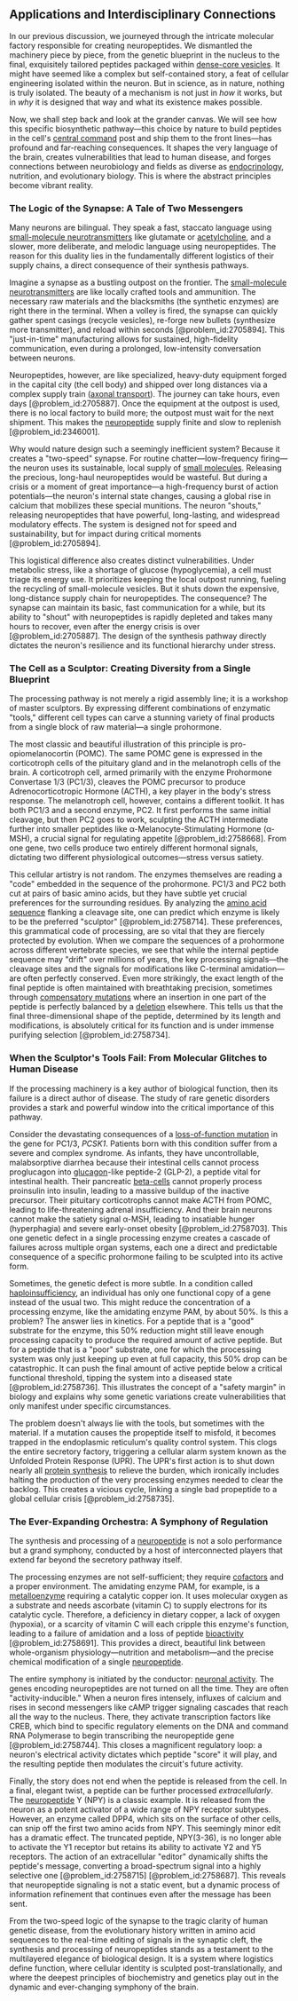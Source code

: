 ## Applications and Interdisciplinary Connections

In our previous discussion, we journeyed through the intricate molecular factory responsible for creating neuropeptides. We dismantled the machinery piece by piece, from the genetic blueprint in the nucleus to the final, exquisitely tailored peptides packaged within [dense-core vesicles](@article_id:168498). It might have seemed like a complex but self-contained story, a feat of cellular engineering isolated within the neuron. But in science, as in nature, nothing is truly isolated. The beauty of a mechanism is not just in *how* it works, but in *why* it is designed that way and what its existence makes possible.

Now, we shall step back and look at the grander canvas. We will see how this specific biosynthetic pathway—this choice by nature to build peptides in the cell's [central command](@article_id:151725) post and ship them to the front lines—has profound and far-reaching consequences. It shapes the very language of the brain, creates vulnerabilities that lead to human disease, and forges connections between neurobiology and fields as diverse as [endocrinology](@article_id:149217), nutrition, and evolutionary biology. This is where the abstract principles become vibrant reality.

### The Logic of the Synapse: A Tale of Two Messengers

Many neurons are bilingual. They speak a fast, staccato language using [small-molecule neurotransmitters](@article_id:167024) like glutamate or [acetylcholine](@article_id:155253), and a slower, more deliberate, and melodic language using neuropeptides. The reason for this duality lies in the fundamentally different logistics of their supply chains, a direct consequence of their synthesis pathways.

Imagine a synapse as a bustling outpost on the frontier. The [small-molecule neurotransmitters](@article_id:167024) are like locally crafted tools and ammunition. The necessary raw materials and the blacksmiths (the synthetic enzymes) are right there in the terminal. When a volley is fired, the synapse can quickly gather spent casings (recycle vesicles), re-forge new bullets (synthesize more transmitter), and reload within seconds [@problem_id:2705894]. This "just-in-time" manufacturing allows for sustained, high-fidelity communication, even during a prolonged, low-intensity conversation between neurons.

Neuropeptides, however, are like specialized, heavy-duty equipment forged in the capital city (the cell body) and shipped over long distances via a complex supply train ([axonal transport](@article_id:153656)). The journey can take hours, even days [@problem_id:2705887]. Once the equipment at the outpost is used, there is no local factory to build more; the outpost must wait for the next shipment. This makes the [neuropeptide](@article_id:167090) supply finite and slow to replenish [@problem_id:2346001].

Why would nature design such a seemingly inefficient system? Because it creates a "two-speed" synapse. For routine chatter—low-frequency firing—the neuron uses its sustainable, local supply of [small molecules](@article_id:273897). Releasing the precious, long-haul neuropeptides would be wasteful. But during a crisis or a moment of great importance—a high-frequency burst of action potentials—the neuron's internal state changes, causing a global rise in calcium that mobilizes these special munitions. The neuron "shouts," releasing neuropeptides that have powerful, long-lasting, and widespread modulatory effects. The system is designed not for speed and sustainability, but for impact during critical moments [@problem_id:2705894].

This logistical difference also creates distinct vulnerabilities. Under metabolic stress, like a shortage of glucose (hypoglycemia), a cell must triage its energy use. It prioritizes keeping the local outpost running, fueling the recycling of small-molecule vesicles. But it shuts down the expensive, long-distance supply chain for neuropeptides. The consequence? The synapse can maintain its basic, fast communication for a while, but its ability to "shout" with neuropeptides is rapidly depleted and takes many hours to recover, even after the energy crisis is over [@problem_id:2705887]. The design of the synthesis pathway directly dictates the neuron's resilience and its functional hierarchy under stress.

### The Cell as a Sculptor: Creating Diversity from a Single Blueprint

The processing pathway is not merely a rigid assembly line; it is a workshop of master sculptors. By expressing different combinations of enzymatic "tools," different cell types can carve a stunning variety of final products from a single block of raw material—a single prohormone.

The most classic and beautiful illustration of this principle is pro-opiomelanocortin (POMC). The same POMC gene is expressed in the corticotroph cells of the pituitary gland and in the melanotroph cells of the brain. A corticotroph cell, armed primarily with the enzyme Prohormone Convertase 1/3 (PC1/3), cleaves the POMC precursor to produce Adrenocorticotropic Hormone (ACTH), a key player in the body's stress response. The melanotroph cell, however, contains a different toolkit. It has both PC1/3 and a second enzyme, PC2. It first performs the same initial cleavage, but then PC2 goes to work, sculpting the ACTH intermediate further into smaller peptides like α-Melanocyte-Stimulating Hormone (α-MSH), a crucial signal for regulating appetite [@problem_id:2758668]. From one gene, two cells produce two entirely different hormonal signals, dictating two different physiological outcomes—stress versus satiety.

This cellular artistry is not random. The enzymes themselves are reading a "code" embedded in the sequence of the prohormone. PC1/3 and PC2 both cut at pairs of basic amino acids, but they have subtle yet crucial preferences for the surrounding residues. By analyzing the [amino acid sequence](@article_id:163261) flanking a cleavage site, one can predict which enzyme is likely to be the preferred "sculptor" [@problem_id:2758714]. These preferences, this grammatical code of processing, are so vital that they are fiercely protected by evolution. When we compare the sequences of a prohormone across different vertebrate species, we see that while the internal peptide sequence may "drift" over millions of years, the key processing signals—the cleavage sites and the signals for modifications like C-terminal amidation—are often perfectly conserved. Even more strikingly, the exact length of the final peptide is often maintained with breathtaking precision, sometimes through [compensatory mutations](@article_id:153883) where an insertion in one part of the peptide is perfectly balanced by a [deletion](@article_id:148616) elsewhere. This tells us that the final three-dimensional shape of the peptide, determined by its length and modifications, is absolutely critical for its function and is under immense purifying selection [@problem_id:2758734].

### When the Sculptor's Tools Fail: From Molecular Glitches to Human Disease

If the processing machinery is a key author of biological function, then its failure is a direct author of disease. The study of rare genetic disorders provides a stark and powerful window into the critical importance of this pathway.

Consider the devastating consequences of a [loss-of-function mutation](@article_id:147237) in the gene for PC1/3, *PCSK1*. Patients born with this condition suffer from a severe and complex syndrome. As infants, they have uncontrollable, malabsorptive diarrhea because their intestinal cells cannot process proglucagon into [glucagon](@article_id:151924)-like peptide-2 (GLP-2), a peptide vital for intestinal health. Their pancreatic [beta-cells](@article_id:155050) cannot properly process proinsulin into insulin, leading to a massive buildup of the inactive precursor. Their pituitary corticotrophs cannot make ACTH from POMC, leading to life-threatening adrenal insufficiency. And their brain neurons cannot make the satiety signal α-MSH, leading to insatiable hunger (hyperphagia) and severe early-onset obesity [@problem_id:2758703]. This one genetic defect in a single processing enzyme creates a cascade of failures across multiple organ systems, each one a direct and predictable consequence of a specific prohormone failing to be sculpted into its active form.

Sometimes, the genetic defect is more subtle. In a condition called [haploinsufficiency](@article_id:148627), an individual has only one functional copy of a gene instead of the usual two. This might reduce the concentration of a processing enzyme, like the amidating enzyme PAM, by about 50%. Is this a problem? The answer lies in kinetics. For a peptide that is a "good" substrate for the enzyme, this 50% reduction might still leave enough processing capacity to produce the required amount of active peptide. But for a peptide that is a "poor" substrate, one for which the processing system was only just keeping up even at full capacity, this 50% drop can be catastrophic. It can push the final amount of active peptide below a critical functional threshold, tipping the system into a diseased state [@problem_id:2758736]. This illustrates the concept of a "safety margin" in biology and explains why some genetic variations create vulnerabilities that only manifest under specific circumstances.

The problem doesn't always lie with the tools, but sometimes with the material. If a mutation causes the propeptide itself to misfold, it becomes trapped in the endoplasmic reticulum's quality control system. This clogs the entire secretory factory, triggering a cellular alarm system known as the Unfolded Protein Response (UPR). The UPR's first action is to shut down nearly all [protein synthesis](@article_id:146920) to relieve the burden, which ironically includes halting the production of the very processing enzymes needed to clear the backlog. This creates a vicious cycle, linking a single bad propeptide to a global cellular crisis [@problem_id:2758735].

### The Ever-Expanding Orchestra: A Symphony of Regulation

The synthesis and processing of a [neuropeptide](@article_id:167090) is not a solo performance but a grand symphony, conducted by a host of interconnected players that extend far beyond the secretory pathway itself.

The processing enzymes are not self-sufficient; they require [cofactors](@article_id:137009) and a proper environment. The amidating enzyme PAM, for example, is a [metalloenzyme](@article_id:196366) requiring a catalytic copper ion. It uses molecular oxygen as a substrate and needs ascorbate (vitamin C) to supply electrons for its catalytic cycle. Therefore, a deficiency in dietary copper, a lack of oxygen (hypoxia), or a scarcity of vitamin C will each cripple this enzyme's function, leading to a failure of amidation and a loss of peptide [bioactivity](@article_id:184478) [@problem_id:2758691]. This provides a direct, beautiful link between whole-organism physiology—nutrition and metabolism—and the precise chemical modification of a single [neuropeptide](@article_id:167090).

The entire symphony is initiated by the conductor: [neuronal activity](@article_id:173815). The genes encoding neuropeptides are not turned on all the time. They are often "activity-inducible." When a neuron fires intensely, influxes of calcium and rises in second messengers like cAMP trigger signaling cascades that reach all the way to the nucleus. There, they activate transcription factors like CREB, which bind to specific regulatory elements on the DNA and command RNA Polymerase to begin transcribing the neuropeptide gene [@problem_id:2758744]. This closes a magnificent regulatory loop: a neuron's electrical activity dictates which peptide "score" it will play, and the resulting peptide then modulates the circuit's future activity.

Finally, the story does not end when the peptide is released from the cell. In a final, elegant twist, a peptide can be further processed *extracellularly*. The [neuropeptide](@article_id:167090) Y (NPY) is a classic example. It is released from the neuron as a potent activator of a wide range of NPY receptor subtypes. However, an enzyme called DPP4, which sits on the surface of other cells, can snip off the first two amino acids from NPY. This seemingly minor edit has a dramatic effect. The truncated peptide, NPY(3-36), is no longer able to activate the Y1 receptor but retains its ability to activate Y2 and Y5 receptors. The action of an extracellular "editor" dynamically shifts the peptide's message, converting a broad-spectrum signal into a highly selective one [@problem_id:2758715] [@problem_id:2758687]. This reveals that neuropeptide signaling is not a static event, but a dynamic process of information refinement that continues even after the message has been sent.

From the two-speed logic of the synapse to the tragic clarity of human genetic disease, from the evolutionary history written in amino acid sequences to the real-time editing of signals in the synaptic cleft, the synthesis and processing of neuropeptides stands as a testament to the multilayered elegance of biological design. It is a system where logistics define function, where cellular identity is sculpted post-translationally, and where the deepest principles of biochemistry and genetics play out in the dynamic and ever-changing symphony of the brain.